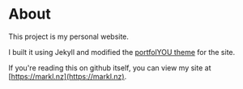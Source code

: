 # About

This project is my personal website.

I built it using Jekyll and modified the [portfolYOU theme](https://github.com/YoussefRaafatNasry/portfolYOU) for the site.

If you're reading this on github itself, you can view my site at [https://markl.nz](https://markl.nz).

